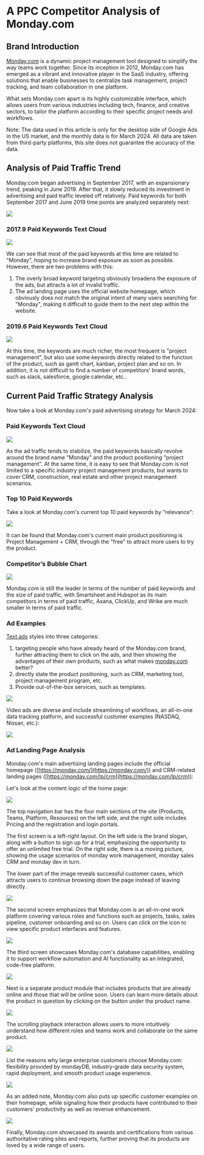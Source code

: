 # A PPC Competitor Analysis of Monday.com






## Brand Introduction

[Monday.com](https://www.monday.com/) is a dynamic project management tool designed to simplify the way teams work together. Since its inception in 2012, Monday.com has emerged as a vibrant and innovative player in the SaaS industry, offering solutions that enable businesses to centralize task management, project tracking, and team collaboration in one platform. 

What sets Monday.com apart is its highly customizable interface, which allows users from various industries including tech, finance, and creative sectors, to tailor the platform according to their specific project needs and workflows. 

Note: The data used in this article is only for the desktop side of Google Ads in the US market, and the monthly data is for March 2024. All data are taken from third-party platforms, this site does not guarantee the accuracy of the data.

## Analysis of Paid Traffic Trend

Monday.com began advertising in September 2017, with an expansionary trend, peaking in June 2019. After that, it slowly reduced its investment in advertising and paid traffic leveled off relatively. Paid keywords for both September 2017 and June 2019 time points are analyzed separately next:

![](monday.com-paid-traffic-trend.png)

### 2017.9 Paid Keywords Text Cloud

![](2017-9-monday.com-text-cloud.png)

We can see that most of the paid keywords at this time are related to "Monday", hoping to increase brand exposure as soon as possible. However, there are two problems with this:

1. The overly broad keyword targeting obviously broadens the exposure of the ads, but attracts a lot of invalid traffic.
2. The ad landing page uses the official website homepage, which obviously does not match the original intent of many users searching for "Monday", making it difficult to guide them to the next step within the website.

### 2019.6 Paid Keywords Text Cloud

![](2019-6-monday.com-text-cloud.png)

At this time, the keywords are much richer, the most frequent is "project management", but also use some keywords directly related to the function of the product, such as gantt chart, kanban, project plan and so on. In addition, it is not difficult to find a number of competitors' brand words, such as slack, salesforce, google calendar, etc..

## **Current Paid Traffic Strategy Analysis**

Now take a look at Monday.com's paid advertising strategy for March 2024:

### Paid Keywords Text Cloud

![](2024-3-monday.com-text-cloud.png)

As the ad traffic tends to stabilize, the paid keywords basically revolve around the brand name "Monday" and the product positioning "project management". At the same time, it is easy to see that Monday.com is not limited to a specific industry project management products, but wants to cover CRM, construction, real estate and other project management scenarios.

### Top 10 Paid Keywords

Take a look at Monday.com's current top 10 paid keywords by "relevance":

![](monday.com-top-10-paid-keywords.png)

It can be found that Monday.com's current main product positioning is Project Management + CRM, through the "free" to attract more users to try the product.

### Competitor’s Bubble Chart

![](monday.com-competitor-bubble-chart.png)

Monday.com is still the leader in terms of the number of paid keywords and the size of paid traffic, with Smartsheet and Hubspot as its main competitors in terms of paid traffic, Asana, ClickUp, and Wrike are much smaller in terms of paid traffic.

### Ad Examples

[Text ads](https://adstransparency.google.com/advertiser/AR15972262369074085889?origin=ata&region=US&start-date=2024-03-01&end-date=2024-03-30&format=TEXT) styles into three categories:

1. targeting people who have already heard of the Monday.com brand, further attracting them to click on the ads, and then showing the advantages of their own products, such as what makes [monday.com](http://monday.com) better?
2. directly state the product positioning, such as CRM, marketing tool, project management program, etc.
3. Provide out-of-the-box services, such as templates.

![](monday.com-text-ad-examples.png)

Video ads are diverse and include streamlining of workflows, an all-in-one data tracking platform, and successful customer examples (NASDAQ, Nissan, etc.):

![](monday.com-video-ad-examples.png)

### Ad Landing Page Analysis

Monday.com's main advertising landing pages include the official homepage ([https://monday.com/](https://monday.com/)) and CRM-related landing pages ([https://monday.com/lp/crm](https://monday.com/lp/crm)):

Let's look at the content logic of the home page:

![](monday.com-first-screen.png)

The top navigation bar has the four main sections of the site (Products, Teams, Platform, Resources) on the left side, and the right side includes Pricing and the registration and login portals.

The first screen is a left-right layout. On the left side is the brand slogan, along with a button to sign up for a trial, emphasizing the opportunity to offer an unlimited free trial. On the right side, there is a moving picture, showing the usage scenarios of monday work management, monday sales CRM and monday dev in turn.

The lower part of the image reveals successful customer cases, which attracts users to continue browsing down the page instead of leaving directly.

![](monday.com-second-screen.png)

The second screen emphasizes that Monday.com is an all-in-one work platform covering various roles and functions such as projects, tasks, sales pipeline, customer onboarding and so on. Users can click on the icon to view specific product interfaces and features.

![](monday.com-third-screen.png)

The third screen showcases Monday.com's database capabilities, enabling it to support workflow automation and AI functionality as an integrated, code-free platform.

![](monday.com-fourth-screen.png)

Next is a separate product module that includes products that are already online and those that will be online soon. Users can learn more details about the product in question by clicking on the button under the product name.

![](monday.com-fifth-screen.png)

The scrolling playback interaction allows users to more intuitively understand how different roles and teams work and collaborate on the same product.

![](monday.com-sixth-screen.png)

List the reasons why large enterprise customers choose Monday.com: flexibility provided by mondayDB, industry-grade data security system, rapid deployment, and smooth product usage experience.

![](monday.com-seventh-screen.png)

As an added note, Monday.com also puts up specific customer examples on their homepage, while signaling how their products have contributed to their customers' productivity as well as revenue enhancement.

![](monday.com-eighth-screen.png)

Finally, Monday.com showcased its awards and certifications from various authoritative rating sites and reports, further proving that its products are loved by a wide range of users.
